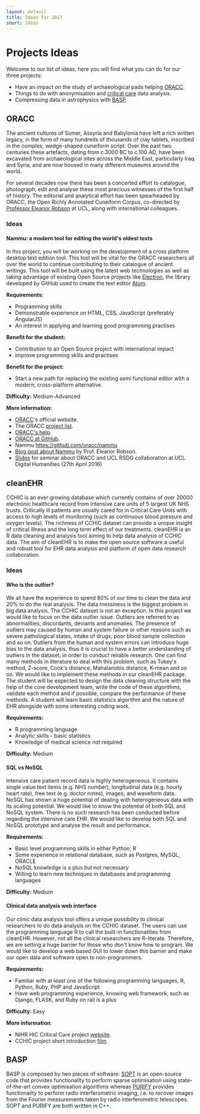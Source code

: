 ```yaml
---
layout: default
title: Ideas for 2017
short: Ideas
---
```

# Projects Ideas

Welcome to our list of ideas, here you will find what you can
do for our three projects:

- Have an impact on the study of archaeological pads helping [ORACC](#oracc).
- Things to do with anonymisation and [critical care](#cleanehr) data analysis.
- Compressing data in astrophysics with [BASP](#basp).

## ORACC
<!-- Description of project -->
The ancient cultures of Sumer, Assyria and Babylonia have left a rich written
legacy, in the form of many hundreds of thousands of clay tablets, inscribed in
the complex, wedge-shaped cuneiform script. Over the past two centuries these
artefacts, dating from c.3000 BC to c.100 AD, have been excavated from
archaeological sites across the Middle East, particularly Iraq and Syria, and
are now housed in many different museums around the world.

For several decades now there has been a concerted effort to catalogue,
photograph, edit and analyse these most precious witnesses of the first half of
history. The editorial and analytical effort has been spearheaded by ORACC, the
Open Richly Annotated Cuneiform Corpus, co-directed by [Professor Eleanor
Robson](https://www.ucl.ac.uk/history/people/academic-staff/eleanor-robson) at
UCL, along with international colleagues.

### Ideas

#### Nammu: a modern tool for editing the world's oldest texts

In this project, you will be working on the development of a cross platform
desktop text edition tool. This tool will be vital for the ORACC researchers all
over the world to continue contributing to their catalogue of ancient writings.
This tool will be built using the latest web technologies as well as taking
advantage of existing Open Source projects like
[Electron](http://electron.atom.io), the library developed by GitHub used to
create the text editor [Atom](https://atom.io).

**Requirements:**

- Programming skills
- Demonstrable experience on HTML, CSS, JavaScript (preferably AngularJS)
- An interest in applying and learning good programming practises

**Benefit for the student:**

- Contribution to an Open Source project with international impact
- Improve programming skills and practises

**Benefit for the project:**

- Start a new path for replacing the existing semi functional editor
  with a modern, cross-platform alternative.

**Difficulty:**  Medium-Advanced

**More information:**

- [ORACC](http://oracc.museum.upenn.edu)'s official website.
- The ORACC [project list](http://oracc.museum.upenn.edu/projectlist.html).
- [ORACC's help](http://oracc.museum.upenn.edu/doc/help/visitingoracc/index.html).
- [ORACC at GitHub](https://github.com/oracc).
- Nammu https://github.com/oracc/nammu
- [Blog post about Nammu](http://oracc.blogspot.co.uk/2016/07/editing-atf-with-nammu.html) by Prof. Eleanor Robson.
- [Slides](http://slides.com/raquelalegre/oracc-7#/) for seminar about ORACC and
  UCL RSDG collaboration at UCL Digital Humanities (27th April 2016)


## cleanEHR
CCHIC is an ever growing database which currently contains of over 20000
electronic healthcare record from intensive care units of 5 largest UK NHS
trusts.  Critically ill patients are usually cared for in Critical Care Units
with access to high levels of monitoring (such as continuous blood pressure and
oxygen levels). The richness of CCHIC dataset can provide a unique insight of
critical illness and the long term effect of our treatments. cleanEHR is an R
data cleaning and analysis tool aiming to help data analysis of CCHIC data. The
aim of cleanEHR is to make the open source software a useful and robust tool for
EHR data analysis and platform of open data research collaboration. 

### Ideas

#### Who is the outlier? 
We all have the experience to spend 80% of our time to clean the data and 20% to
do the real analysis. The data messiness is the biggest problem in big data
analysis. The CCHIC dataset is not an exception. In this project we would like
to focus on the data outlier issue. Outliers are referred to as abnormalities,
discordants, deviants and anomalies. The presence of outliers may caused by
human and system failure or other reasons such as severe pathological states,
intake of drugs, poor blood sample collection and so on. Outliers from the human
and system errors can introduce huge bias to the data analysis, thus it is
crucial to have a better understanding of outliers in the dataset, in order to
conduct reliable research.  One can find many methods in literature to deal with
this problem, such as Tukey's method, Z-score, Cook's distance, Mahalanobis
distance,  K-mean and so on. We would like to implement these methods in our
cleanEHR package. The student will be expected to design the data cleaning
structure with the help of the core development team, write the code of these
algorithms, validate each method and if possible, compare the performance of
these methods. A student will learn basic statistics algorithm and the nature of
EHR alongside with some interesting coding work. 

**Requirements:**

- R programming language
- Analytic skills - basic statistics
- Knowledge of medical science not required

**Difficulty:** Medium

#### SQL vs NoSQL
Intensive care patient record data is highly heterogeneous. It contains single
value text items (e.g. NHS number), longitudinal data (e.g. hourly heart rate),
free text (e.g. doctor notes), images, and waveform data. NoSQL has shown a huge
potential of dealing with heterogeneous data with its scaling potential. We would
like to know the potential of both SQL and NoSQL system. There is no such
research has been conducted before regarding the intensive care EHR.  We would
like to develop both SQL and NoSQL prototype and analyse the result and
performance.  


**Requirements:**

- Basic level programming skills in either Python, R 
- Some experience in relational database, such as Postgres, MySQL, ORACLE
- NoSQL knowledge is a plus but not necessary
- Willing to learn new techniques in databases and programming languages

**Difficulty:** Medium


#### Clinical data analysis web interface 
Our clinic data analysis tool offers a unique possibility to clinical
researchers to do data analysis on the CCHIC dataset. The users can use the
programming language R to call the built-in functionalities from cleanEHR.
However, not all the clinical researchers are R-literate. Therefore, we are
setting a huge barrier for those who don't know how to program. We would like to
develop a web based GUI to lower down this barrier and make our open data and
software open to non-programmers. 

**Requirements:**

- Familiar with at least one of the following programming languages, R, Python,
  Ruby, PHP and JavaScript
- Have web programming experience, knowing web framework, such as Django, FLASK,
  and Ruby on rail is a plus


**Difficulty:** Easy 

**More information**:

- NIHR HIC Critical Care project [website](http://www.hic.nihr.ac.uk/nihr-hic-themes).
- CCHIC project short introduction [film](https://www.youtube.com/watch?v=aQJmV6i58H4). 

## BASP
<!-- Description of project -->

BASP is composed by two pieces of software:
[SOPT](http://basp-group.github.io/sopt/) is an open-source code that provides
functionality to perform sparse optimisation using state-of-the-art convex
optimisation algorithms whereas [PURIFY](http://basp-group.github.io/sopt/) provides
functionality to perform radio interferometric imaging, i.e. to
recover images from the Fourier measurements taken by radio interferometric
telescopes.
SOPT and PURIFY are both written in C++.


<!-- ### Ideas -->
<!-- ####  -->
<!-- <\!-- Description of idea-\-> -->


<!-- **Requirements:** -->

<!-- **Previous knowledge:** -->

<!-- **Difficulty:** -->



